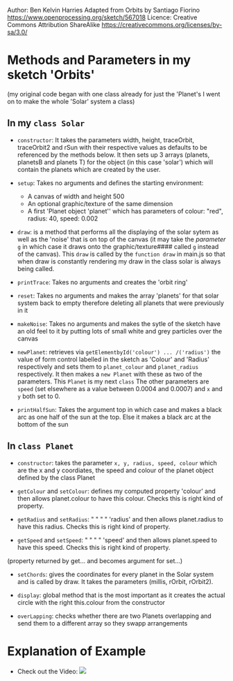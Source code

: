 Author: Ben Kelvin Harries
  Adapted from Orbits by Santiago Fiorino https://www.openprocessing.org/sketch/567018 
  Licence: Creative Commons Attribution ShareAlike https://creativecommons.org/licenses/by-sa/3.0/

# Methods and Parameters in my sketch 'Orbits'
(my original code began with one class already for just the 'Planet's I went on to make the whole 'Solar' system a class)
## In my `class Solar`

- `constructor`: It takes the parameters width, height, traceOrbit, traceOrbit2 and rSun with their respective values as defaults to be referenced by the methods below. It then sets up 3 arrays (planets, planetsB and planets T) for the object (in this case 'solar') which will contain the planets which are created by the user.

- `setup`: Takes no arguments and defines the starting environment:
    - A canvas of width and height 500 
    - An optional graphic/texture of the same dimension 
    - A first 'Planet object 'planet'' which has parameters of colour: "red", radius: 40, speed: 0.002 
                                                            
- `draw`: is a method that performs all the displaying of the solar sytem as well as the 'noise' that is on top of the canvas (it may take the *parameter* `g` in which case it draws onto the graphic/texture#### called `g` instead of the canvas). This `draw` is called by the `function draw` in main.js so that when draw is constantly rendering my draw in the class solar is always being called.

- `printTrace`: Takes no arguments and creates the 'orbit ring'

- `reset`: Takes no arguments and makes the array 'planets' for that solar system back to empty therefore deleting all planets that were previously in it

- `makeNoise`: Takes no arguments and makes the sytle of the sketch have an old feel to it by putting lots of small white and grey particles over the canvas

- `newPlanet`: retrieves via `getElementbyId('colour') ... /('radius')` the value of form control labelled in the sketch as 'Colour' and 'Radius' respectively and sets them to `planet_colour` and `planet_radius` respectively. It then makes a `new Planet` with these as two of the parameters. This `Planet` is my next `class`
The other parameters are `speed` (set elsewhere as a value between 0.0004 and 0.0007) and `x` and `y` both set to 0.

- `printHalfSun`: Takes the argument top in which case and makes a black arc as one half of the sun at the top. Else it makes a black arc at the bottom of the sun

## In `class Planet`

- `constructor`: takes the parameter `x, y, radius, speed, colour` which are the x and y coordiates, the speed and colour of the planet object defined by the class Planet
                                                            
- `getColour` and `setColour`: defines my computed property 'colour' and then allows planet.colour to have this colour. Checks this is right kind of property.

- `getRadius` and `setRadius`: "        "   "       "       'radius' and then allows planet.radius to have this radius. Checks this is right kind of property.

- `getSpeed` and `setSpeed`:    "        "   "       "       'speed' and then allows planet.speed to have this speed. Checks this is right kind of property.

(property returned by get... and becomes argument for set...)

- `setChords`: gives the coordinates for every planet in the Solar system and is called by draw. It takes the parameters (millis, rOrbit, rOrbit2).

- `display`: global method that is the most important as it creates the actual circle with the right this.colour from the constructor

- `overLapping`: checks whether there are two Planets overlapping and send them to a different array so they swapp arrangements


# Explanation of Example
- Check out the Video: ![](Explanation.gif)